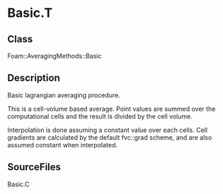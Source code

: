 # Basic.T 
## Class
Foam::AveragingMethods::Basic

## Description
Basic lagrangian averaging procedure.

This is a cell-volume based average. Point values are summed over the
computational cells and the result is divided by the cell volume.

Interpolation is done assuming a constant value over each cells. Cell
gradients are calculated by the default fvc::grad scheme, and are also
assumed constant when interpolated.

## SourceFiles
Basic.C

